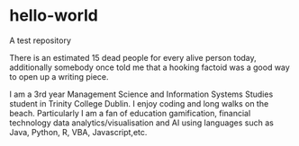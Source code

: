 # hello-world
A test repository

There is an estimated 15 dead people for every alive person today, additionally somebody once told me that a hooking factoid was a good way to open up a writing piece. 

I am a 3rd year Management Science and Information Systems Studies student in Trinity College Dublin. I enjoy coding and long walks on the beach. Particularly I am a fan of education gamification, financial technology data analytics/visualisation and AI using languages such as Java, Python, R, VBA, Javascript,etc. 
